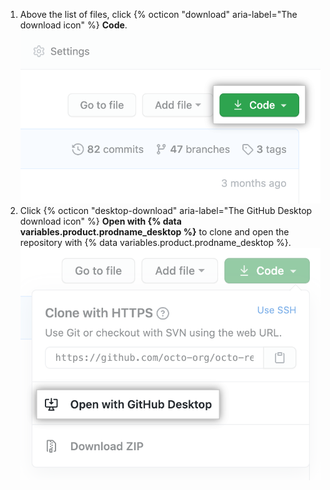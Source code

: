 1. Above the list of files, click {% octicon "download" aria-label="The download icon" %} **Code**.
  !["Code" button](/assets/images/help/repository/code-button.png)
1. Click {% octicon "desktop-download" aria-label="The GitHub Desktop download icon" %} **Open with {% data variables.product.prodname_desktop %}** to clone and open the repository with {% data variables.product.prodname_desktop %}.
  !["Open with {% data variables.product.prodname_desktop %}" button](/assets/images/help/repository/open-with-desktop.png)
